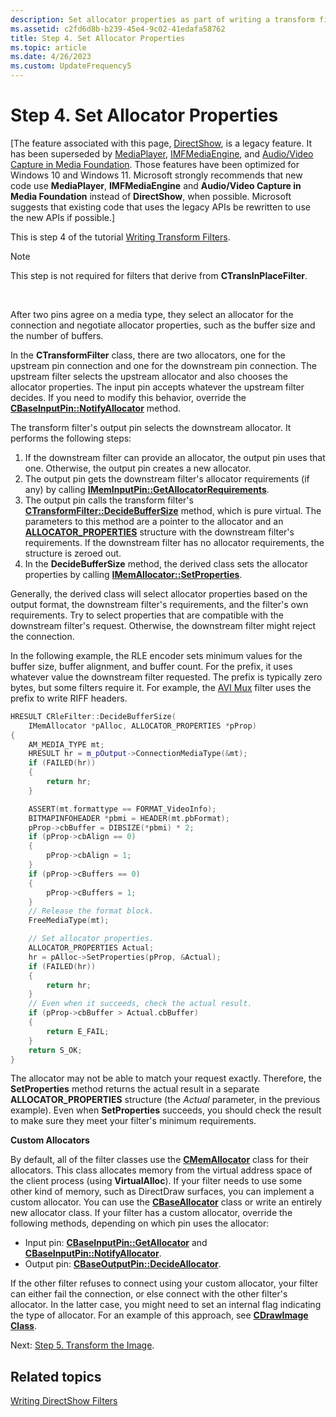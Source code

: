 ```yaml
---
description: Set allocator properties as part of writing a transform filter. The transform filter's output pin selects the downstream allocator.
ms.assetid: c2fd6d8b-b239-45e4-9c02-41edafa58762
title: Step 4. Set Allocator Properties
ms.topic: article
ms.date: 4/26/2023
ms.custom: UpdateFrequency5
---
```


# Step 4. Set Allocator Properties

\[The feature associated with this page, [DirectShow](/windows/win32/directshow/directshow), is a legacy feature. It has been superseded by [MediaPlayer](/uwp/api/Windows.Media.Playback.MediaPlayer), [IMFMediaEngine](/windows/win32/api/mfmediaengine/nn-mfmediaengine-imfmediaengine), and [Audio/Video Capture in Media Foundation](windows/win32/medfound/audio-video-capture-in-media-foundation). Those features have been optimized for Windows 10 and Windows 11. Microsoft strongly recommends that new code use **MediaPlayer**, **IMFMediaEngine** and **Audio/Video Capture in Media Foundation** instead of **DirectShow**, when possible. Microsoft suggests that existing code that uses the legacy APIs be rewritten to use the new APIs if possible.\]

This is step 4 of the tutorial [Writing Transform Filters](writing-transform-filters.md).

> [!Note]  
> This step is not required for filters that derive from **CTransInPlaceFilter**.

 

After two pins agree on a media type, they select an allocator for the connection and negotiate allocator properties, such as the buffer size and the number of buffers.

In the **CTransformFilter** class, there are two allocators, one for the upstream pin connection and one for the downstream pin connection. The upstream filter selects the upstream allocator and also chooses the allocator properties. The input pin accepts whatever the upstream filter decides. If you need to modify this behavior, override the [**CBaseInputPin::NotifyAllocator**](cbaseinputpin-notifyallocator.md) method.

The transform filter's output pin selects the downstream allocator. It performs the following steps:

1.  If the downstream filter can provide an allocator, the output pin uses that one. Otherwise, the output pin creates a new allocator.
2.  The output pin gets the downstream filter's allocator requirements (if any) by calling [**IMemInputPin::GetAllocatorRequirements**](/windows/desktop/api/Strmif/nf-strmif-imeminputpin-getallocatorrequirements).
3.  The output pin calls the transform filter's [**CTransformFilter::DecideBufferSize**](ctransformfilter-decidebuffersize.md) method, which is pure virtual. The parameters to this method are a pointer to the allocator and an [**ALLOCATOR\_PROPERTIES**](/windows/win32/api/strmif/ns-strmif-allocator_properties) structure with the downstream filter's requirements. If the downstream filter has no allocator requirements, the structure is zeroed out.
4.  In the **DecideBufferSize** method, the derived class sets the allocator properties by calling [**IMemAllocator::SetProperties**](/windows/desktop/api/Strmif/nf-strmif-imemallocator-setproperties).

Generally, the derived class will select allocator properties based on the output format, the downstream filter's requirements, and the filter's own requirements. Try to select properties that are compatible with the downstream filter's request. Otherwise, the downstream filter might reject the connection.

In the following example, the RLE encoder sets minimum values for the buffer size, buffer alignment, and buffer count. For the prefix, it uses whatever value the downstream filter requested. The prefix is typically zero bytes, but some filters require it. For example, the [AVI Mux](avi-mux-filter.md) filter uses the prefix to write RIFF headers.


```C++
HRESULT CRleFilter::DecideBufferSize(
    IMemAllocator *pAlloc, ALLOCATOR_PROPERTIES *pProp)
{
    AM_MEDIA_TYPE mt;
    HRESULT hr = m_pOutput->ConnectionMediaType(&mt);
    if (FAILED(hr))
    {
        return hr;
    }

    ASSERT(mt.formattype == FORMAT_VideoInfo);
    BITMAPINFOHEADER *pbmi = HEADER(mt.pbFormat);
    pProp->cbBuffer = DIBSIZE(*pbmi) * 2; 
    if (pProp->cbAlign == 0)
    {
        pProp->cbAlign = 1;
    }
    if (pProp->cBuffers == 0)
    {
        pProp->cBuffers = 1;
    }
    // Release the format block.
    FreeMediaType(mt);

    // Set allocator properties.
    ALLOCATOR_PROPERTIES Actual;
    hr = pAlloc->SetProperties(pProp, &Actual);
    if (FAILED(hr)) 
    {
        return hr;
    }
    // Even when it succeeds, check the actual result.
    if (pProp->cbBuffer > Actual.cbBuffer) 
    {
        return E_FAIL;
    }
    return S_OK;
}
```



The allocator may not be able to match your request exactly. Therefore, the **SetProperties** method returns the actual result in a separate **ALLOCATOR\_PROPERTIES** structure (the *Actual* parameter, in the previous example). Even when **SetProperties** succeeds, you should check the result to make sure they meet your filter's minimum requirements.

**Custom Allocators**

By default, all of the filter classes use the [**CMemAllocator**](cmemallocator.md) class for their allocators. This class allocates memory from the virtual address space of the client process (using **VirtualAlloc**). If your filter needs to use some other kind of memory, such as DirectDraw surfaces, you can implement a custom allocator. You can use the [**CBaseAllocator**](cbaseallocator.md) class or write an entirely new allocator class. If your filter has a custom allocator, override the following methods, depending on which pin uses the allocator:

-   Input pin: [**CBaseInputPin::GetAllocator**](cbaseinputpin-getallocator.md) and [**CBaseInputPin::NotifyAllocator**](cbaseinputpin-notifyallocator.md).
-   Output pin: [**CBaseOutputPin::DecideAllocator**](cbaseoutputpin-decideallocator.md).

If the other filter refuses to connect using your custom allocator, your filter can either fail the connection, or else connect with the other filter's allocator. In the latter case, you might need to set an internal flag indicating the type of allocator. For an example of this approach, see [**CDrawImage Class**](cdrawimage.md).

Next: [Step 5. Transform the Image](step-5--transform-the-image.md).

## Related topics

<dl> <dt>

[Writing DirectShow Filters](writing-directshow-filters.md)
</dt> </dl>

 

 



